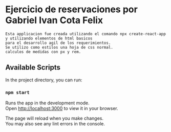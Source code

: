 # Ejercicio de reservaciones por Gabriel Ivan Cota Felix

    Esta applicacion fue creada utilizando el comando npx create-react-app y utilizando elementos de html basicos
    para el desarrollo agil de los requerimientos.
    Se utilizo como estilos una hoja de css normal.
    calculos de medidas con px y rem.

## Available Scripts

In the project directory, you can run:

### `npm start`

Runs the app in the development mode.\
Open [http://localhost:3000](http://localhost:3000) to view it in your browser.

The page will reload when you make changes.\
You may also see any lint errors in the console.

